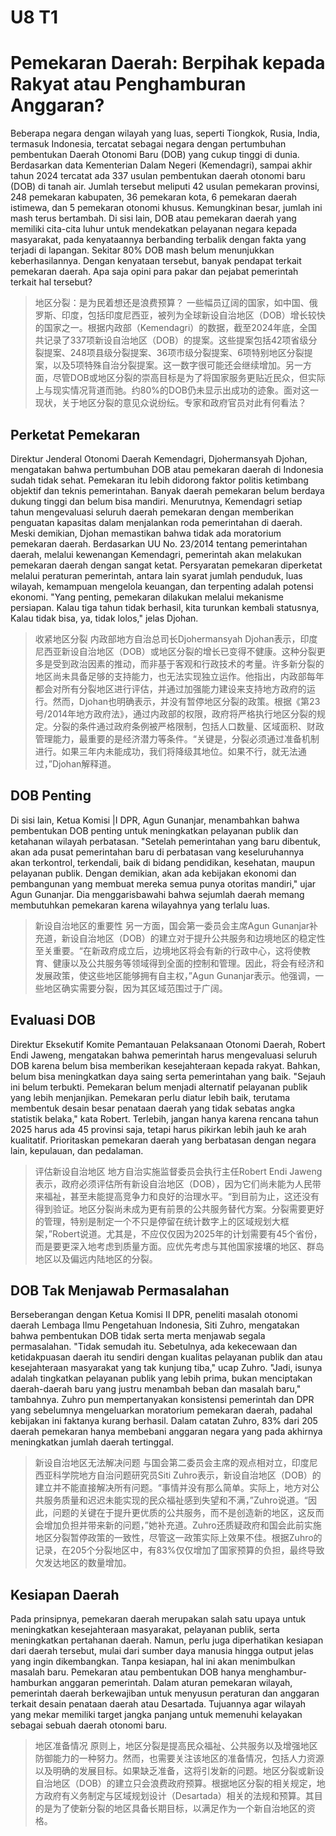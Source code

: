 # U8 T1

# Pemekaran Daerah: Berpihak kepada Rakyat atau Penghamburan Anggaran?

Beberapa negara dengan wilayah yang luas, seperti Tiongkok, Rusia, India, termasuk Indonesia, tercatat sebagai negara dengan pertumbuhan pembentukan Daerah Otonomi Baru (DOB) yang cukup tinggi di dunia. Berdasarkan data Kementerian Dalam Negeri (Kemendagri), sampai akhir tahun 2024 tercatat ada 337 usulan pembentukan daerah otonomi baru (DOB) di tanah air. Jumlah tersebut meliputi 42 usulan pemekaran provinsi, 248 pemekaran kabupaten, 36 pemekaran kota, 6 pemekaran daerah istimewa, dan 5 pemekaran otonomi khusus. Kemungkinan besar, jumlah ini mash terus bertambah. Di sisi lain, DOB atau pemekaran daerah yang memiliki cita-cita luhur untuk mendekatkan pelayanan negara kepada masyarakat, pada kenyataannya berbanding terbalik dengan fakta yang terjadi di lapangan. Sekitar 80% DOB mash belum menunjukkan keberhasilannya. Dengan kenyataan tersebut, banyak pendapat terkait pemekaran daerah. Apa saja opini para pakar dan pejabat pemerintah terkait hal tersebut?

> 地区分裂：是为民着想还是浪费预算？
> 一些幅员辽阔的国家，如中国、俄罗斯、印度，包括印度尼西亚，被列为全球新设自治地区（DOB）增长较快的国家之一。根据内政部（Kemendagri）的数据，截至2024年底，全国共记录了337项新设自治地区（DOB）的提案。这些提案包括42项省级分裂提案、248项县级分裂提案、36项市级分裂提案、6项特别地区分裂提案，以及5项特殊自治分裂提案。这一数字很可能还会继续增加。另一方面，尽管DOB或地区分裂的崇高目标是为了将国家服务更贴近民众，但实际上与现实情况背道而驰。约80%的DOB仍未显示出成功的迹象。面对这一现状，关于地区分裂的意见众说纷纭。专家和政府官员对此有何看法？

## Perketat Pemekaran

Direktur Jenderal Otonomi Daerah Kemendagri, Djohermansyah Djohan, mengatakan bahwa pertumbuhan DOB atau pemekaran daerah di Indonesia sudah tidak sehat. Pemekaran itu lebih didorong faktor politis ketimbang objektif dan teknis pemerintahan. Banyak daerah pemekaran belum berdaya dukung tinggi dan belum bisa mandiri. Menurutnya, Kemendagri setiap tahun mengevaluasi seluruh daerah pemekaran dengan memberikan penguatan kapasitas dalam menjalankan roda pemerintahan di daerah. Meski demikian, Djohan memastikan bahwa tidak ada moratorium pemekaran daerah. Berdasarkan UU No. 23/2014 tentang pemerintahan daerah, melalui kewenangan Kemendagri, pemerintah akan melakukan pemekaran daerah dengan sangat ketat. Persyaratan pemekaran diperketat melalui peraturan pemerintah, antara lain syarat jumlah penduduk, luas wilayah, kemampuan mengelola keuangan, dan terpenting adalah potensi ekonomi. "Yang penting, pemekaran dilakukan melalui mekanisme persiapan. Kalau tiga tahun tidak berhasil, kita turunkan kembali statusnya, Kalau tidak bisa, ya, tidak lolos," jelas Djohan.

> 收紧地区分裂
> 内政部地方自治总司长Djohermansyah Djohan表示，印度尼西亚新设自治地区（DOB）或地区分裂的增长已变得不健康。这种分裂更多是受到政治因素的推动，而非基于客观和行政技术的考量。许多新分裂的地区尚未具备足够的支持能力，也无法实现独立运作。他指出，内政部每年都会对所有分裂地区进行评估，并通过加强能力建设来支持地方政府的运行。然而，Djohan也明确表示，并没有暂停地区分裂的政策。根据《第23号/2014年地方政府法》，通过内政部的权限，政府将严格执行地区分裂的规定。分裂的条件通过政府条例被严格限制，包括人口数量、区域面积、财政管理能力，最重要的是经济潜力等条件。“关键是，分裂必须通过准备机制进行。如果三年内未能成功，我们将降级其地位。如果不行，就无法通过，”Djohan解释道。

## DOB Penting

Di sisi lain, Ketua Komisi |I DPR, Agun Gunanjar, menambahkan bahwa pembentukan DOB penting untuk meningkatkan pelayanan publik dan ketahanan wilayah perbatasan. "Setelah pemerintahan yang baru dibentuk, akan ada pusat pemerintahan baru di perbatasan vang keseluruhannya akan terkontrol, terkendali, baik di bidang pendidikan, kesehatan, maupun pelayanan publik. Dengan demikian, akan ada kebijakan ekonomi dan pembangunan yang membuat mereka semua punya otoritas mandiri," ujar Agun Gunanjar. Dia menggarisbawahi bahwa sejumlah daerah memang membutuhkan pemekaran karena wilayahnya yang terlalu luas.

> 新设自治地区的重要性
> 另一方面，国会第一委员会主席Agun Gunanjar补充道，新设自治地区（DOB）的建立对于提升公共服务和边境地区的稳定性至关重要。“在新政府成立后，边境地区将会有新的行政中心，这将使教育、健康以及公共服务等领域得到全面的控制和管理。因此，将会有经济和发展政策，使这些地区能够拥有自主权，”Agun Gunanjar表示。他强调，一些地区确实需要分裂，因为其区域范围过于广阔。

## Evaluasi DOB

Direktur Eksekutif Komite Pemantauan Pelaksanaan Otonomi Daerah, Robert Endi Jaweng, mengatakan bahwa pemerintah harus mengevaluasi seluruh DOB karena belum bisa memberikan kesejahteraan kepada rakyat. Bahkan, belum bisa meningkatkan daya saing serta pemerintahan yang baik. "Sejauh ini belum terbukti. Pemekaran belum menjadi alternatif pelayanan publik yang lebih menjanjikan. Pemekaran perlu diatur lebih baik, terutama membentuk desain besar penataan daerah yang tidak sebatas angka statistik belaka," kata Robert. Terlebih, jangan hanya karena rencana tahun 2025 harus ada 45 provinsi saja, tetapi harus pikirkan lebih jauh ke arah kualitatif. Prioritaskan pemekaran daerah yang berbatasan dengan negara lain, kepulauan, dan pedalaman.

> 评估新设自治地区
> 地方自治实施监督委员会执行主任Robert Endi Jaweng表示，政府必须评估所有新设自治地区（DOB），因为它们尚未能为人民带来福祉，甚至未能提高竞争力和良好的治理水平。“到目前为止，这还没有得到验证。地区分裂尚未成为更有前景的公共服务替代方案。分裂需要更好的管理，特别是制定一个不只是停留在统计数字上的区域规划大框架，”Robert说道。尤其是，不应仅仅因为2025年的计划需要有45个省份，而是要更深入地考虑到质量方面。应优先考虑与其他国家接壤的地区、群岛地区以及偏远内陆地区的分裂。

## DOB Tak Menjawab Permasalahan

Berseberangan dengan Ketua Komisi II DPR, peneliti masalah otonomi daerah Lembaga Ilmu Pengetahuan Indonesia, Siti Zuhro, mengatakan bahwa pembentukan DOB tidak serta merta menjawab segala permasalahan. "Tidak semudah itu. Sebetulnya, ada kekecewaan dan ketidakpuasan daerah itu sendiri dengan kualitas pelayanan publik dan atau kesejahteraan masyarakat yang tak kunjung tiba," ucap Zuhro. "Jadi, isunya adalah tingkatkan pelayanan publik yang lebih prima, bukan menciptakan daerah-daerah baru yang justru menambah beban dan masalah baru," tambahnya. Zuhro pun mempertanyakan konsistensi pemerintah dan DPR yang sebelumnya mengeluarkan moratorium pemekaran daerah, padahal kebijakan ini faktanya kurang berhasil. Dalam catatan Zuhro, 83% dari 205 daerah pemekaran hanya membebani anggaran negara yang pada akhirnya meningkatkan jumlah daerah tertinggal.

> 新设自治地区无法解决问题
> 与国会第二委员会主席的观点相对立，印度尼西亚科学院地方自治问题研究员Siti Zuhro表示，新设自治地区（DOB）的建立并不能直接解决所有问题。“事情并没有那么简单。实际上，地方对公共服务质量和迟迟未能实现的民众福祉感到失望和不满，”Zuhro说道。“因此，问题的关键在于提升更优质的公共服务，而不是创造新的地区，这反而会增加负担并带来新的问题，”她补充道。Zuhro还质疑政府和国会此前实施地区分裂暂停政策的一致性，尽管这一政策实际上效果不佳。根据Zuhro的记录，在205个分裂地区中，有83%仅仅增加了国家预算的负担，最终导致欠发达地区的数量增加。

## Kesiapan Daerah

Pada prinsipnya, pemekaran daerah merupakan salah satu upaya untuk meningkatkan kesejahteraan masyarakat, pelayanan publik, serta meningkatkan pertahanan daerah. Namun, perlu juga diperhatikan kesiapan dari daerah tersebut, mulai dari sumber daya manusia hingga output jelas yang ingin dikembangkan. Tanpa kesiapan, hal ini akan menimbulkan masalah baru. Pemekaran atau pembentukan DOB hanya menghambur-hamburkan anggaran pemerintah. Dalam aturan pemekaran wilayah, pemerintah daerah berkewajiban untuk menyusun peraturan dan anggaran terkait desain penataan daerah atau Desartada. Tujuannya agar wilayah yang mekar memiliki target jangka panjang untuk memenuhi kelayakan sebagai sebuah daerah otonomi baru.

> 地区准备情况
> 原则上，地区分裂是提高民众福祉、公共服务以及增强地区防御能力的一种努力。然而，也需要关注该地区的准备情况，包括人力资源以及明确的发展目标。如果缺乏准备，这将引发新的问题。地区分裂或新设自治地区（DOB）的建立只会浪费政府预算。根据地区分裂的相关规定，地方政府有义务制定与区域规划设计（Desartada）相关的法规和预算。其目的是为了使新分裂的地区具备长期目标，以满足作为一个新自治地区的资格。
